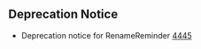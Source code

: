 ## Deprecation Notice

- Deprecation notice for RenameReminder [4445](https://github.com/dapr/dapr/issues/4445)
